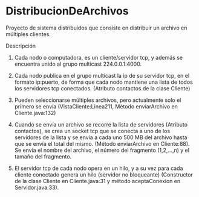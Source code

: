 # DistribucionDeArchivos

Proyecto de sistema distribuidos que consiste en distribuir un archivo en múltiples clientes.

Descripción

1. Cada nodo o computadora, es un cliente/servidor tcp, y además se encuentra unido al grupo multicast 224.0.0.1:4000.

2. Cada nodo publica en el grupo multicast la ip de su servidor tcp, en el formato ip:puerto, de forma que cada nodo mantiene una lista de todos los servidores tcp conectados. (Atributo contactos de la clase Cliente)

3. Pueden seleccionarse múltiples archivos, pero actualmente solo el primero se envía (VistaCliente:Linea211, Método enviarArchivo en Cliente.java:132)

4. Cuando se envía un archivo se recorre la lista de servidores (Atributo contactos), se crea un socket tcp que se conecta a uno de los servidores de la lista y se envia a cada uno 500 MB del archivo hasta que se envía el total del mismo. (Método enviarArchivo en Cliente:88). Se envia el nombre del archivo, el número del fragmento (1,2,...,n) y el tamaño del fragmento.

5. El servidor tcp de cada nodo opera en un hilo, y a su vez para cada cliente conectado genera un hilo (servidor no bloqueante) (Constructor de la clase Cliente en Cliente.java:31 y método aceptaConexion en Servidor.java:33).
